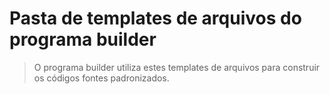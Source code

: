 # Pasta de templates de arquivos do programa builder

> O programa builder utiliza estes templates de arquivos para construir os códigos fontes padronizados.
